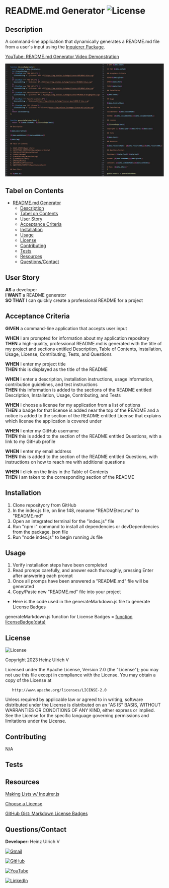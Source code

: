 # README.md Generator ![License](https://img.shields.io/badge/License-Apache%202.0-blue.svg)

## Description

A command-line application that dynamically generates a README.md file from a user's input using the [Inquierer Package](https://www.npmjs.com/package/inquirer/v/8.2.4).

[YouTube: README.md Generator Video Demonstration](https://youtu.be/Oqe-QMF2NqM)

![Alt text](./images/MRKDWN.jpg)

## Tabel on Contents

- [README.md Generator ](#readmemd-generator---)
  - [Description](#description)
  - [Tabel on Contents](#tabel-on-contents)
  - [User Story](#user-story)
  - [Acceptance Criteria](#acceptance-criteria)
  - [Installation](#installation)
  - [Usage](#usage)
  - [License](#license)
  - [Contributing](#contributing)
  - [Tests](#tests)
  - [Resources](#resources)
  - [Questions/Contact](#questionscontact)

## User Story

**AS** a developer <br>
**I WANT** a README generator <br>
**SO THAT** I can quickly create a professional README for a project

## Acceptance Criteria

**GIVEN** a command-line application that accepts user input

**WHEN** I am prompted for information about my application repository <br>
**THEN** a high-quality, professional README.md is generated with the title of my project and sections entitled Description, Table of Contents, Installation, Usage, License, Contributing, Tests, and Questions

**WHEN** I enter my project title <br>
**THEN** this is displayed as the title of the README

**WHEN** I enter a description, installation instructions, usage information, contribution guidelines, and test instructions <br>
**THEN** this information is added to the sections of the README entitled Description, Installation, Usage, Contributing, and Tests

**WHEN** I choose a license for my application from a list of options <br>
**THEN** a badge for that license is added near the top of the README and a notice is added to the section of the README entitled License that explains which license the application is covered under

**WHEN** I enter my GitHub username <br>
**THEN** this is added to the section of the README entitled Questions, with a link to my GitHub profile

**WHEN** I enter my email address <br>
**THEN** this is added to the section of the README entitled Questions, with instructions on how to reach me with additional questions

**WHEN** I click on the links in the Table of Contents <br>
**THEN** I am taken to the corresponding section of the README

## Installation

1. Clone reposityory from GitHub
2. In the index.js file, on line 148, reaname "READMEtest.md" to "README.md"
3. Open an integrated terminal for the "index.js" file
4. Run "npm i" command to install all dependencies or devDependencies from the package. json file
5. Run "node index.js" to begin running Js file

## Usage

1. Verify installation steps have been completed
2. Read promps carefully, and answer each thuroughly, pressing Enter after answering each prompt
3. Once all promps have been answered a "README.md" file will be generated
4. Copy/Paste new "README.md" file into your project

- Here is the code used in the generateMarkdown.js file to generate License Badges

generateMarkdown.js function for License Badges =
[function licenseBadge(data)](https://github.com/TheOarsman/README-Generator/blob/3eca79a8bfa63ae587d0ee5f459b5adc3a14d5e2/utils/generateMarkdown.js#L2-L24)

## License

![License](https://img.shields.io/badge/License-Apache%202.0-blue.svg)

Copyright 2023 Heinz Ulrich V

Licensed under the Apache License, Version 2.0 (the "License");
you may not use this file except in compliance with the License.
You may obtain a copy of the License at

       http://www.apache.org/licenses/LICENSE-2.0

Unless required by applicable law or agreed to in writing, software
distributed under the License is distributed on an "AS IS" BASIS,
WITHOUT WARRANTIES OR CONDITIONS OF ANY KIND, either express or implied.
See the License for the specific language governing permissions and
limitations under the License.

## Contributing

N/A

## Tests

## Resources

[Making Lists w/ Inquirer.js](https://www.digitalocean.com/community/tutorials/nodejs-interactive-command-line-prompts)

[Choose a License](https://choosealicense.com/licenses/)

[GitHub Gist: Markdown License Badges](https://gist.github.com/kofiav/c1059e1075b67582e86b07aa9759e20d)

## Questions/Contact

**Developer:** Heinz Ulrich V

[![Gmail](assets/images/GMAIL.png)](mailto:heinzulrichv@gmail.com)<br>

[![GitHub](https://img.shields.io/badge/GitHub-100000?style=for-the-badge&logo=github&logoColor=white)](https://www.github.com/TheOarsman)<br>

[![YouTube](assets/images/YouTube.png)](https://www.youtube.com/@theoarsman4581)<br>

[![LinkedIn](assets/images/LinkedIn.png)](https://www.linkedin.com/in/heinz-ulrich-v-3a3486a0/)
